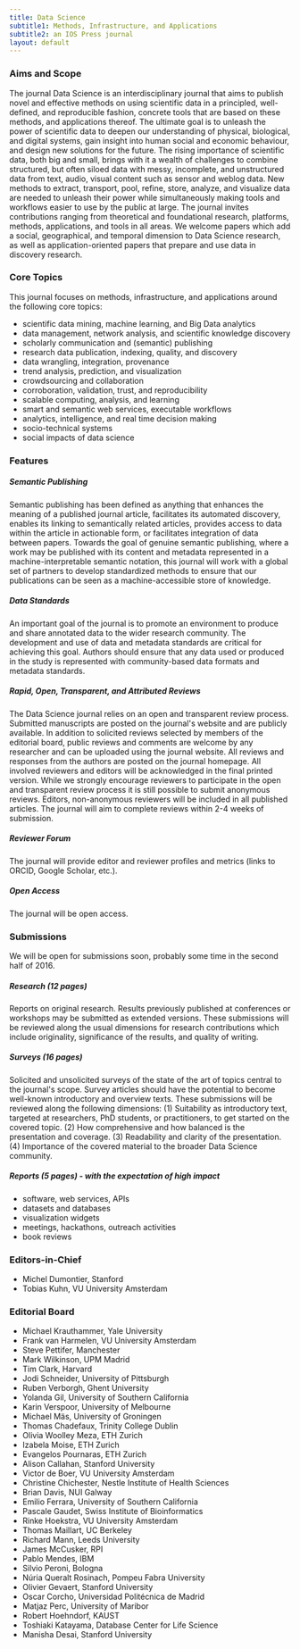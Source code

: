 ```yaml
---
title: Data Science
subtitle1: Methods, Infrastructure, and Applications
subtitle2: an IOS Press journal
layout: default
---
```


### Aims and Scope

The journal Data Science is an interdisciplinary journal that aims to publish novel and effective methods on using scientific data in a principled, well-defined, and reproducible fashion, concrete tools that are based on these methods, and applications thereof. The ultimate goal is to unleash the power of scientific data to deepen our understanding of physical, biological, and digital systems, gain insight into human social and economic behaviour, and design new solutions for the future. The rising importance of scientific data, both big and small, brings with it a wealth of challenges to combine structured, but often siloed data with messy, incomplete, and unstructured data from text, audio, visual content such as sensor and weblog data. New methods to extract, transport, pool, refine, store, analyze, and visualize data are needed to unleash their power while simultaneously making tools and workflows easier to use by the public at large. The journal invites contributions ranging from theoretical and foundational research, platforms, methods, applications, and tools in all areas. We welcome papers which add a social, geographical, and temporal dimension to Data Science research, as well as application-oriented papers that prepare and use data in discovery research.


### Core Topics

This journal focuses on methods, infrastructure, and applications around the following core topics:

- scientific data mining, machine learning, and Big Data analytics
- data management, network analysis, and scientific knowledge discovery
- scholarly communication and (semantic) publishing
- research data publication, indexing, quality, and discovery
- data wrangling, integration, provenance
- trend analysis, prediction, and visualization
- crowdsourcing and collaboration
- corroboration, validation, trust, and reproducibility
- scalable computing, analysis, and learning
- smart and semantic web services, executable workflows
- analytics, intelligence, and real time decision making
- socio-technical systems
- social impacts of data science


### Features

##### Semantic Publishing
Semantic publishing has been defined as anything that enhances the meaning of a published journal article, facilitates its automated discovery, enables its linking to semantically related articles, provides access to data within the article in actionable form, or facilitates integration of data between papers. Towards the goal of genuine semantic publishing, where a work may be published with its content and metadata represented in a machine-interpretable semantic notation, this journal will work with a global set of partners to develop standardized methods to ensure that our publications can be seen as a machine-accessible store of knowledge.

##### Data Standards
An important goal of the journal is to promote an environment to produce and share annotated data to the wider research community. The development and use of data and metadata standards are critical for achieving this goal. Authors should ensure that any data used or produced in the study is represented with community-based data formats and metadata standards. 

##### Rapid, Open, Transparent, and Attributed Reviews
The Data Science journal relies on an open and transparent review process. Submitted manuscripts are posted on the journal's website and are publicly available. In addition to solicited reviews selected by members of the editorial board, public reviews and comments are welcome by any researcher and can be uploaded using the journal website. All reviews and responses from the authors are posted on the journal homepage. All involved reviewers and editors will be acknowledged in the final printed version. While we strongly encourage reviewers to participate in the open and transparent review process it is still possible to submit anonymous reviews. Editors, non-anonymous reviewers will be included in all published articles. The journal will aim to complete reviews within 2-4 weeks of submission.

##### Reviewer Forum
The journal will provide editor and reviewer profiles and metrics (links to ORCID, Google Scholar, etc.).

##### Open Access
The journal will be open access.


### Submissions

We will be open for submissions soon, probably some time in the second half of 2016.

##### Research (12 pages)
Reports on original research. Results previously published at conferences or workshops may be submitted as extended versions. These submissions will be reviewed along the usual dimensions for research contributions which include originality, significance of the results, and quality of writing.

##### Surveys (16 pages)
Solicited and unsolicited surveys of the state of the art of topics central to the journal's scope. Survey articles should have the potential to become well-known introductory and overview texts. These submissions will be reviewed along the following dimensions: (1) Suitability as introductory text, targeted at researchers, PhD students, or practitioners, to get started on the covered topic. (2) How comprehensive and how balanced is the presentation and coverage. (3) Readability and clarity of the presentation. (4) Importance of the covered material to the broader Data Science community.

##### Reports (5 pages) - with the expectation of high impact
- software, web services, APIs
- datasets and databases
- visualization widgets
- meetings, hackathons, outreach activities
- book reviews


### Editors-in-Chief

- Michel Dumontier, Stanford
- Tobias Kuhn, VU University Amsterdam


### Editorial Board

- Michael Krauthammer, Yale University
- Frank van Harmelen, VU University Amsterdam
- Steve Pettifer, Manchester
- Mark Wilkinson, UPM Madrid
- Tim Clark, Harvard
- Jodi Schneider, University of Pittsburgh
- Ruben Verborgh, Ghent University
- Yolanda Gil, University of Southern California
- Karin Verspoor, University of Melbourne
- Michael Mäs, University of Groningen
- Thomas Chadefaux, Trinity College Dublin
- Olivia Woolley Meza, ETH Zurich
- Izabela Moise, ETH Zurich
- Evangelos Pournaras, ETH Zurich
- Alison Callahan, Stanford University
- Victor de Boer, VU University Amsterdam
- Christine Chichester, Nestle Institute of Health Sciences
- Brian Davis, NUI Galway
- Emilio Ferrara, University of Southern California
- Pascale Gaudet, Swiss Institute of Bioinformatics
- Rinke Hoekstra, VU University Amsterdam
- Thomas Maillart, UC Berkeley
- Richard Mann, Leeds University
- James McCusker, RPI
- Pablo Mendes, IBM
- Silvio Peroni, Bologna
- Núria Queralt Rosinach, Pompeu Fabra University
- Olivier Gevaert, Stanford University
- Oscar Corcho, Universidad Politécnica de Madrid
- Matjaz Perc, University of Maribor
- Robert Hoehndorf, KAUST
- Toshiaki Katayama, Database Center for Life Science
- Manisha Desai, Stanford University

